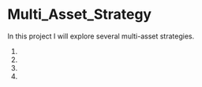 # Multi_Asset_Strategy

In this project I will explore several multi-asset strategies.

1) 

2)

3)

4)
